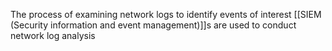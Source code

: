 The process of examining network logs to identify events of interest
[[SIEM (Security information and event management)]]s are used to conduct network log analysis
